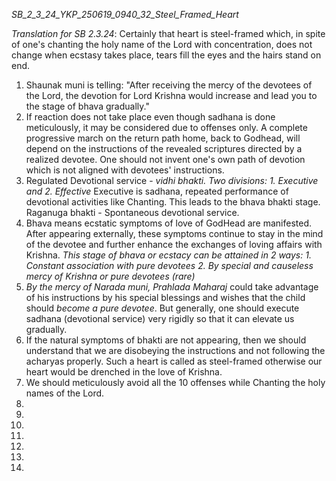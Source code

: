 *SB_2_3_24_YKP_250619_0940_32_Steel_Framed_Heart*

*Translation for SB 2.3.24*: Certainly that heart is steel-framed which, in spite of one's chanting the holy name 
of the Lord with concentration, does not change when ecstasy takes place, tears fill the eyes and 
the hairs stand on end.

1. Shaunak muni is telling: "After receiving the mercy of the devotees of the Lord, the devotion for 
    Lord Krishna would increase and lead you to the stage of bhava gradually."
2. If reaction does not take place even though sadhana is done meticulously, it may be considered due to 
    offenses only. A complete progressive march on the return path home, back to Godhead, will depend on 
    the instructions of the revealed scriptures directed by a realized devotee. One should not invent one's own 
    path of devotion which is not aligned with devotees' instructions.
3. Regulated Devotional service - *vidhi bhakti. Two divisions: 1. Executive and 2. Effective*
    Executive is sadhana, repeated performance of devotional activities like Chanting. This leads to the 
    bhava bhakti stage. Raganuga bhakti - Spontaneous devotional service.
4. Bhava means ecstatic symptoms of love of GodHead are manifested. After appearing externally, these symptoms 
    continue to stay in the mind of the devotee and further enhance the exchanges of loving affairs with Krishna. 
    *This stage of bhava or ecstacy can be attained in 2 ways: 1. Constant association with pure devotees
    2. By special and causeless mercy of Krishna or pure devotees (rare)*
5. *By the mercy of Narada muni, Prahlada Maharaj* could take advantage of his instructions by his special blessings 
    and wishes that the child should *become a pure devotee*. But generally, one should execute sadhana 
    (devotional service) very rigidly so that it can elevate us gradually.
6. If the natural symptoms of bhakti are not appearing, then we should understand that we are disobeying 
    the instructions and not following the acharyas properly. Such a heart is called as steel-framed otherwise our 
    heart would be drenched in the love of Krishna.
7. We should meticulously avoid all the 10 offenses while Chanting the holy names of the Lord.
8.
9.
10.
11.
12.
13.
14.
